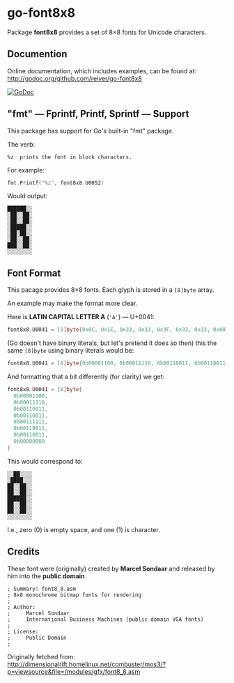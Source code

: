 # go-font8x8

Package **font8x8** provides a set of 8×8 fonts for Unicode characters.

## Documention

Online documentation, which includes examples, can be found at: http://godoc.org/github.com/reiver/go-font8x8

[![GoDoc](https://godoc.org/github.com/reiver/go-font8x8?status.svg)](https://godoc.org/github.com/reiver/go-font8x8)

## "fmt" — Fprintf, Printf, Sprintf — Support

This package has support for Go's built-in "fmt" package.

The verb:
```
%z	prints the font in block characters.
```

For example:
```go
fmt.Printf("%z", font8x8.U0052)
```

Would output:
```
██████░░
░██░░██░
░██░░██░
░█████░░
░██░██░░
░██░░██░
███░░██░
░░░░░░░░
```

## Font Format

This pacage provides 8×8 fonts. Each glyph is stored in a `[8]byte` array.

An example may make the format more clear.

Here is **LATIN CAPITAL LETTER A** (`'A'`) — U+0041:
```go
font8x8.U0041 = [8]byte{0x0C, 0x1E, 0x33, 0x33, 0x3F, 0x33, 0x33, 0x00}
```
(Go doesn't have binary literals, but let's pretend it does so then) this the same `[8]byte` using binary literals would be:
```go
font8x8.U0041 = [8]byte{0b00001100, 0b00011110, 0b00110011, 0b00110011, 0b00111111, 0b00110011, 0b00110011, 0b00000000}
```

And formatting that a bit differently (for clarity) we get:
```go
font8x8.U0041 = [8]byte{
  0b00001100,
  0b00011110,
  0b00110011,
  0b00110011,
  0b00111111,
  0b00110011,
  0b00110011,
  0b00000000
}
```

This would correspond to:
```
░░██░░░░
░████░░░
██░░██░░
██░░██░░
██████░░
██░░██░░
██░░██░░
░░░░░░░░
```

I.e., zero (0) is empty space, and one (1) is character.


## Credits

These font were (originally) created by **Marcel Sondaar** and released by him into the **public domain**.
```
; Summary: font8_8.asm
; 8x8 monochrome bitmap fonts for rendering
;
; Author:
;     Marcel Sondaar
;     International Business Machines (public domain VGA fonts)
;
; License:
;     Public Domain
;
```

Originally fetched from: http://dimensionalrift.homelinux.net/combuster/mos3/?p=viewsource&file=/modules/gfx/font8_8.asm
